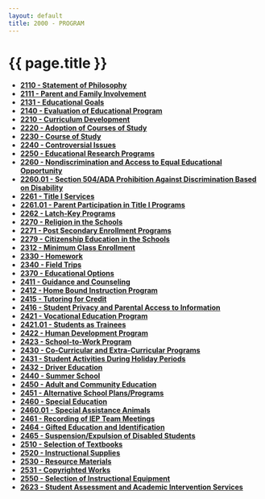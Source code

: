 ```yaml
---
layout: default
title: 2000 - PROGRAM
---
```


{{ page.title }}
================

-   **[2110 - Statement of Philosophy](po2110.html)**
-   **[2111 - Parent and Family Involvement](po2111.html)**
-   **[2131 - Educational Goals](po2131.html)**
-   **[2140 - Evaluation of Educational Program](po2140.html)**
-   **[2210 - Curriculum Development](po2210.html)**
-   **[2220 - Adoption of Courses of Study](po2220.html)**
-   **[2230 - Course of Study](po2230.html)**
-   **[2240 - Controversial Issues](po2240.html)**
-   **[2250 - Educational Research Programs](po2250.html)**
-   **[2260 - Nondiscrimination and Access to Equal Educational Opportunity](po2260.html)**
-   **[2260.01 - Section 504/ADA Prohibition Against Discrimination Based on Disability](po2260.01.html)**
-   **[2261 - Title I Services](po2261.html)**
-   **[2261.01 - Parent Participation in Title I Programs](po2261.01.html)**
-   **[2262 - Latch-Key Programs](po2262.html)**
-   **[2270 - Religion in the Schools](po2270.html)**
-   **[2271 - Post Secondary Enrollment Programs](po2271.html)**
-   **[2279 - Citizenship Education in the Schools](po2279.html)**
-   **[2312 - Minimum Class Enrollment](po2312.html)**
-   **[2330 - Homework](po2330.html)**
-   **[2340 - Field Trips](po2340.html)**
-   **[2370 - Educational Options](po2370.html)**
-   **[2411 - Guidance and Counseling](po2411.html)**
-   **[2412 - Home Bound Instruction Program](po2412.html)**
-   **[2415 - Tutoring for Credit](po2415.html)**
-   **[2416 - Student Privacy and Parental Access to Information](po2416.html)**
-   **[2421 - Vocational Education Program](po2421.html)**
-   **[2421.01 - Students as Trainees](po2421.01.html)**
-   **[2422 - Human Development Program](po2422.html)**
-   **[2423 - School-to-Work Program](po2423.html)**
-   **[2430 - Co-Curricular and Extra-Curricular Programs](po2430.html)**
-   **[2431 - Student Activities During Holiday Periods](po2431.html)**
-   **[2432 - Driver Education](po2432.html)**
-   **[2440 - Summer School](po2440.html)**
-   **[2450 - Adult and Community Education](po2450.html)**
-   **[2451 - Alternative School Plans/Programs](po2451.html)**
-   **[2460 - Special Education](po2460.html)**
-   **[2460.01 - Special Assistance Animals](po2460.01.html)**
-   **[2461 - Recording of IEP Team Meetings](po2461.html)**
-   **[2464 - Gifted Education and Identification](po2464.html)**
-   **[2465 - Suspension/Expulsion of Disabled Students](po2465.html)**
-   **[2510 - Selection of Textbooks](po2510.html)**
-   **[2520 - Instructional Supplies](po2520.html)**
-   **[2530 - Resource Materials](po2530.html)**
-   **[2531 - Copyrighted Works](po2531.html)**
-   **[2550 - Selection of Instructional Equipment](po2550.html)**
-   **[2623 - Student Assessment and Academic Intervention Services](po2623.html)**


